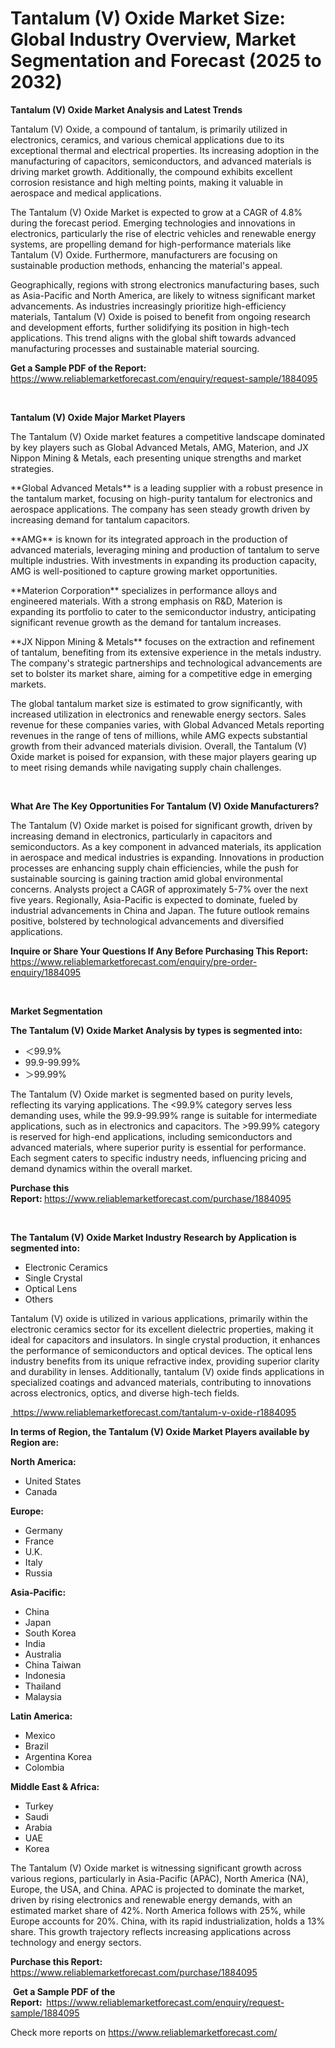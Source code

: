 <p><h1>Tantalum (V) Oxide Market Size: Global Industry Overview, Market Segmentation and Forecast (2025 to 2032)</h1></p><p><strong>Tantalum (V) Oxide Market Analysis and Latest Trends</strong></p>
<p><p>Tantalum (V) Oxide, a compound of tantalum, is primarily utilized in electronics, ceramics, and various chemical applications due to its exceptional thermal and electrical properties. Its increasing adoption in the manufacturing of capacitors, semiconductors, and advanced materials is driving market growth. Additionally, the compound exhibits excellent corrosion resistance and high melting points, making it valuable in aerospace and medical applications.</p><p>The Tantalum (V) Oxide Market is expected to grow at a CAGR of 4.8% during the forecast period. Emerging technologies and innovations in electronics, particularly the rise of electric vehicles and renewable energy systems, are propelling demand for high-performance materials like Tantalum (V) Oxide. Furthermore, manufacturers are focusing on sustainable production methods, enhancing the material's appeal.</p><p>Geographically, regions with strong electronics manufacturing bases, such as Asia-Pacific and North America, are likely to witness significant market advancements. As industries increasingly prioritize high-efficiency materials, Tantalum (V) Oxide is poised to benefit from ongoing research and development efforts, further solidifying its position in high-tech applications. This trend aligns with the global shift towards advanced manufacturing processes and sustainable material sourcing.</p></p>
<p><strong>Get a Sample PDF of the Report:&nbsp;</strong> <a href="https://www.reliablemarketforecast.com/enquiry/request-sample/1884095?utm_campaign=3122&utm_medium=2&utm_source=Github&utm_content=ia&utm_term=03042025&utm_id=tantalum-v-oxide">https://www.reliablemarketforecast.com/enquiry/request-sample/1884095</a></p>
<p>&nbsp;</p>
<p><strong>Tantalum (V) Oxide Major Market Players</strong></p>
<p><p>The Tantalum (V) Oxide market features a competitive landscape dominated by key players such as Global Advanced Metals, AMG, Materion, and JX Nippon Mining & Metals, each presenting unique strengths and market strategies. </p><p>**Global Advanced Metals** is a leading supplier with a robust presence in the tantalum market, focusing on high-purity tantalum for electronics and aerospace applications. The company has seen steady growth driven by increasing demand for tantalum capacitors.</p><p>**AMG** is known for its integrated approach in the production of advanced materials, leveraging mining and production of tantalum to serve multiple industries. With investments in expanding its production capacity, AMG is well-positioned to capture growing market opportunities.</p><p>**Materion Corporation** specializes in performance alloys and engineered materials. With a strong emphasis on R&D, Materion is expanding its portfolio to cater to the semiconductor industry, anticipating significant revenue growth as the demand for tantalum increases.</p><p>**JX Nippon Mining & Metals** focuses on the extraction and refinement of tantalum, benefiting from its extensive experience in the metals industry. The company's strategic partnerships and technological advancements are set to bolster its market share, aiming for a competitive edge in emerging markets.</p><p>The global tantalum market size is estimated to grow significantly, with increased utilization in electronics and renewable energy sectors. Sales revenue for these companies varies, with Global Advanced Metals reporting revenues in the range of tens of millions, while AMG expects substantial growth from their advanced materials division. Overall, the Tantalum (V) Oxide market is poised for expansion, with these major players gearing up to meet rising demands while navigating supply chain challenges.</p></p>
<p>&nbsp;</p>
<p><strong>What Are The Key Opportunities For Tantalum (V) Oxide Manufacturers?</strong></p>
<p><p>The Tantalum (V) Oxide market is poised for significant growth, driven by increasing demand in electronics, particularly in capacitors and semiconductors. As a key component in advanced materials, its application in aerospace and medical industries is expanding. Innovations in production processes are enhancing supply chain efficiencies, while the push for sustainable sourcing is gaining traction amid global environmental concerns. Analysts project a CAGR of approximately 5-7% over the next five years. Regionally, Asia-Pacific is expected to dominate, fueled by industrial advancements in China and Japan. The future outlook remains positive, bolstered by technological advancements and diversified applications.</p></p>
<p><strong>Inquire or Share Your Questions If Any Before Purchasing This Report:</strong> <a href="https://www.reliablemarketforecast.com/enquiry/pre-order-enquiry/1884095?utm_campaign=3122&utm_medium=2&utm_source=Github&utm_content=ia&utm_term=03042025&utm_id=tantalum-v-oxide">https://www.reliablemarketforecast.com/enquiry/pre-order-enquiry/1884095</a></p>
<p>&nbsp;</p>
<p><strong>Market Segmentation</strong></p>
<p><strong>The Tantalum (V) Oxide Market Analysis by types is segmented into:</strong></p>
<p><ul><li>＜99.9%</li><li>99.9-99.99%</li><li>＞99.99%</li></ul></p>
<p><p>The Tantalum (V) Oxide market is segmented based on purity levels, reflecting its varying applications. The <99.9% category serves less demanding uses, while the 99.9-99.99% range is suitable for intermediate applications, such as in electronics and capacitors. The >99.99% category is reserved for high-end applications, including semiconductors and advanced materials, where superior purity is essential for performance. Each segment caters to specific industry needs, influencing pricing and demand dynamics within the overall market.</p></p>
<p><strong>Purchase this Report:&nbsp;</strong><a href="https://www.reliablemarketforecast.com/purchase/1884095?utm_campaign=3122&utm_medium=2&utm_source=Github&utm_content=ia&utm_term=03042025&utm_id=tantalum-v-oxide">https://www.reliablemarketforecast.com/purchase/1884095</a></p>
<p>&nbsp;</p>
<p><strong>The Tantalum (V) Oxide Market Industry Research by Application is segmented into:</strong></p>
<p><ul><li>Electronic Ceramics</li><li>Single Crystal</li><li>Optical Lens</li><li>Others</li></ul></p>
<p><p>Tantalum (V) oxide is utilized in various applications, primarily within the electronic ceramics sector for its excellent dielectric properties, making it ideal for capacitors and insulators. In single crystal production, it enhances the performance of semiconductors and optical devices. The optical lens industry benefits from its unique refractive index, providing superior clarity and durability in lenses. Additionally, tantalum (V) oxide finds applications in specialized coatings and advanced materials, contributing to innovations across electronics, optics, and diverse high-tech fields.</p></p>
<p><a href="https://www.reliablemarketforecast.com/tantalum-v-oxide-r1884095?utm_campaign=3122&utm_medium=2&utm_source=Github&utm_content=ia&utm_term=03042025&utm_id=tantalum-v-oxide">&nbsp;https://www.reliablemarketforecast.com/tantalum-v-oxide-r1884095</a></p>
<p><strong>In terms of Region, the Tantalum (V) Oxide Market Players available by Region are:</strong></p>
<p>
    <p> <strong> North America: </strong>
        <ul>
            <li>United States</li>
            <li>Canada</li>
        </ul>
        </p> 
    <p> <strong> Europe: </strong>
        <ul>
            <li>Germany</li>
            <li>France</li>
            <li>U.K.</li>
            <li>Italy</li>
            <li>Russia</li>
        </ul>
        </p> 
    <p> <strong> Asia-Pacific: </strong>
        <ul>
            <li>China</li>
            <li>Japan</li>
            <li>South Korea</li>
            <li>India</li>
            <li>Australia</li>
            <li>China Taiwan</li>
            <li>Indonesia</li>
            <li>Thailand</li>
            <li>Malaysia</li>
        </ul>
        </p> 
    <p> <strong> Latin America: </strong>
        <ul>
            <li>Mexico</li>
            <li>Brazil</li>
            <li>Argentina Korea</li>
            <li>Colombia</li>
        </ul>
        </p> 
    <p> <strong> Middle East & Africa: </strong>
        <ul>
            <li>Turkey</li>
            <li>Saudi</li>
            <li>Arabia</li>
            <li>UAE</li>
            <li>Korea</li>
        </ul>
    </p>
    </p>
<p><p>The Tantalum (V) Oxide market is witnessing significant growth across various regions, particularly in Asia-Pacific (APAC), North America (NA), Europe, the USA, and China. APAC is projected to dominate the market, driven by rising electronics and renewable energy demands, with an estimated market share of 42%. North America follows with 25%, while Europe accounts for 20%. China, with its rapid industrialization, holds a 13% share. This growth trajectory reflects increasing applications across technology and energy sectors.</p></p>
<p><strong>Purchase this Report: </strong><a href="https://www.reliablemarketforecast.com/purchase/1884095?utm_campaign=3122&utm_medium=2&utm_source=Github&utm_content=ia&utm_term=03042025&utm_id=tantalum-v-oxide">https://www.reliablemarketforecast.com/purchase/1884095</a></p>
<p>&nbsp;<strong>Get a Sample PDF of the Report:&nbsp;&nbsp;</strong><a href="https://www.reliablemarketforecast.com/enquiry/request-sample/1884095?utm_campaign=3122&utm_medium=2&utm_source=Github&utm_content=ia&utm_term=03042025&utm_id=tantalum-v-oxide">https://www.reliablemarketforecast.com/enquiry/request-sample/1884095</a></p>
<p><strong></strong></p>
<p>Check more reports on <a href="https://www.reliablemarketforecast.com/?utm_campaign=3122&utm_medium=2&utm_source=Github&utm_content=ia&utm_term=03042025&utm_id=tantalum-v-oxide">https://www.reliablemarketforecast.com/</a></p>